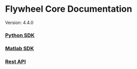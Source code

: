 # Flywheel Core Documentation
Version: 4.4.0

### [Python SDK](python/)

### [Matlab SDK](matlab/)

### [Rest API](swagger/index.html)

